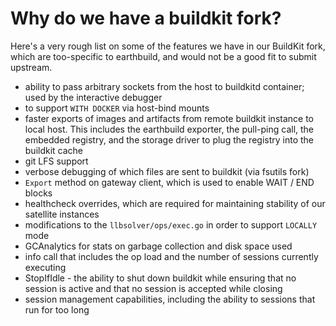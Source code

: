 # Why do we have a buildkit fork?

Here's a very rough list on some of the features we have in our BuildKit fork, which are too-specific to earthbuild,
and would not be a good fit to submit upstream.

- ability to pass arbitrary sockets from the host to buildkitd container; used by the interactive debugger
- to support `WITH DOCKER` via host-bind mounts
- faster exports of images and artifacts from remote buildkit instance to local host. This includes the earthbuild exporter, the pull-ping call, the embedded registry, and the storage driver to plug the registry into the buildkit cache
- git LFS support
- verbose debugging of which files are sent to buildkit (via fsutils fork)
- `Export` method on gateway client, which is used to enable WAIT / END blocks
- healthcheck overrides, which are required for maintaining stability of our satellite instances
- modifications to the `llbsolver/ops/exec.go` in order to support `LOCALLY` mode
- GCAnalytics for stats on garbage collection and disk space used
- info call that includes the op load and the number of sessions currently executing
- StopIfIdle - the ability to shut down buildkit while ensuring that no session is active and that no session is accepted while closing
- session management capabilities, including the ability to sessions that run for too long
